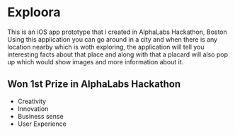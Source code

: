 # Exploora

This is an iOS app prototype that i created in AlphaLabs Hackathon, Boston
Using this application you can go around in a city and when there is any location nearby which is woth exploring, the application will tell you interesting facts about that place and along with that a placard will also pop up which would show images and more information about it.

## Won 1st Prize in AlphaLabs Hackathon 

- Creativity
- Innovation
- Business sense
- User Experience
